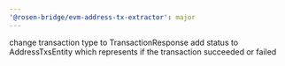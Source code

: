 ```yaml
---
'@rosen-bridge/evm-address-tx-extractor': major
---
```


change transaction type to TransactionResponse
add status to AddressTxsEntity which represents if the transaction succeeded or failed
